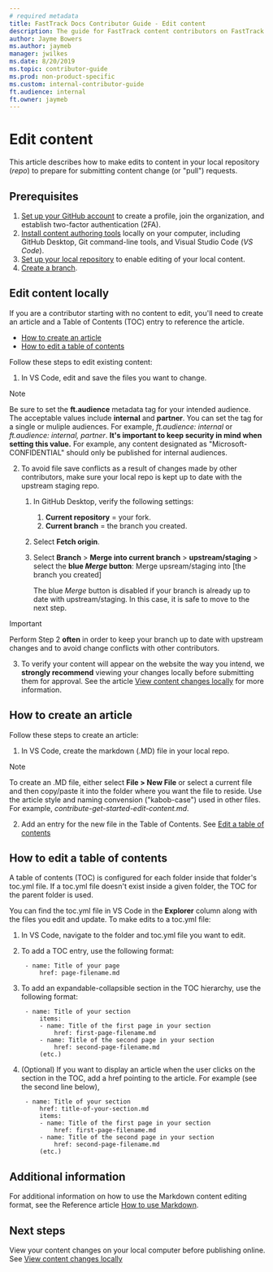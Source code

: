 ```yaml
---
# required metadata
title: FastTrack Docs Contributor Guide - Edit content
description: The guide for FastTrack content contributors on FastTrack Docs.
author: Jayme Bowers
ms.author: jaymeb
manager: jwilkes
ms.date: 8/20/2019
ms.topic: contributor-guide
ms.prod: non-product-specific
ms.custom: internal-contributor-guide
ft.audience: internal
ft.owner: jaymeb
---
```

# Edit content
This article describes how to make edits to content in your local repository (*repo*) to prepare for submitting content change (or "pull") requests.

## Prerequisites
1. [Set up your GitHub account](contribute-get-started-setup-github.md) to create a profile, join the organization, and establish two-factor authentication (2FA).
2. [Install content authoring tools](contribute-get-started-setup-tools.md) locally on your computer, including GitHub Desktop, Git command-line tools, and Visual Studio Code (*VS Code*).
3. [Set up your local repository](contribute-get-started-setup-local.md) to enable editing of your local content.
4. [Create a branch](contribute-get-started-create-branch.md).

## Edit content locally
If you are a contributor starting with no content to edit, you'll need to create an article and a Table of Contents (TOC) entry to reference the article.
* [How to create an article](#how-to-create-an-article)
* [How to edit a table of contents](#how-to-edit-a-table-of-contents)

Follow these steps to edit existing content:
1. In VS Code, edit and save the files you want to change.

> [!NOTE]
> Be sure to set the **ft.audience** metadata tag for your intended audience. The acceptable values include **internal** and **partner**. You can set the tag for a single or muliple audiences. For example, *ft.audience: internal* or *ft.audience: internal, partner*. **It's important to keep security in mind when setting this value.** For example, any content designated as "Microsoft-CONFIDENTIAL" should only be published for internal audiences.

2. To avoid file save conflicts as a result of changes made by other contributors, make sure your local repo is kept up to date with the upstream staging repo.  
    1. In GitHub Desktop, verify the following settings:  
        1. **Current repository** = your fork.
        2. **Current branch** = the branch you created.  
    2. Select **Fetch origin**.
    3. Select **Branch** > **Merge into current branch** > **upstream/staging** > select the **blue *Merge* button**: Merge upsream/staging into [the branch you created]

        The blue *Merge* button is disabled if your branch is already up to date with upstream/staging. In this case, it is safe to move to the next step.

> [!IMPORTANT] 
> Perform Step 2 **often** in order to keep your branch up to date with upstream changes and to avoid change conflicts with other contributors.

3. To verify your content will appear on the website the way you intend, we **strongly recommend** viewing your changes locally before submitting them for approval. See the article [View content changes locally](contribute-how-to-view-content-changes-locally.md) for more information.

## How to create an article
Follow these steps to create an article:
1. In VS Code, create the markdown (.MD) file in your local repo.
> [!NOTE]
> To create an .MD file, either select **File > New File** or select a current file and then copy/paste it into the folder where you want the file to reside. Use the article style and naming convension ("kabob-case") used in other files. For example, *contribute-get-started-edit-content.md*.

2. Add an entry for the new file in the Table of Contents. See [Edit a table of contents](#edit-a-table-of-contents)

## How to edit a table of contents
A table of contents (TOC) is configured for each folder inside that folder's toc.yml file. If a toc.yml file doesn't exist inside a given folder, the TOC for the parent folder is used.

You can find the toc.yml file in VS Code in the **Explorer** column along with the files you edit and update. To make edits to a toc.yml file:
1. In VS Code, navigate to the folder and toc.yml file you want to edit.
2. To add a TOC entry, use the following format:  

        - name: Title of your page
            href: page-filename.md

3. To add an expandable-collapsible section in the TOC hierarchy, use the following format:  

        - name: Title of your section
            items:
            - name: Title of the first page in your section
                href: first-page-filename.md
            - name: Title of the second page in your section
                href: second-page-filename.md
            (etc.)
4. (Optional) If you want to display an article when the user clicks on the section in the TOC, add a href pointing to the article. For example (see the second line below), 

        - name: Title of your section
            href: title-of-your-section.md
            items:
            - name: Title of the first page in your section
                href: first-page-filename.md
            - name: Title of the second page in your section
                href: second-page-filename.md
            (etc.)

## Additional information
For additional information on how to use the Markdown content editing format, see the Reference article [How to use Markdown](contribute-how-to-write-use-markdown.md).

## Next steps
View your content changes on your local computer before publishing online. See [View content changes locally](contribute-how-to-view-content-changes-locally.md)
